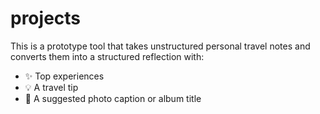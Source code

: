 # projects
This is a prototype tool that takes unstructured personal travel notes and converts them into a structured reflection with:
- ✨ Top experiences
- 💡 A travel tip
- 📸 A suggested photo caption or album title
